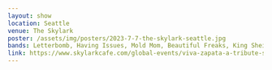 ```yaml
---
layout: show
location: Seattle
venue: The Skylark
poster: /assets/img/posters/2023-7-7-the-skylark-seattle.jpg
bands: Letterbomb, Having Issues, Mold Mom, Beautiful Freaks, King Sheim, Black Ends
link: https://www.skylarkcafe.com/global-events/viva-zapata-a-tribute-show-to-the-gits-in-memorial-of-mia-zapata-with-black-ends-king-sheim-beautiful-freaks-mold-mom-having-issues-letterbomb
---
```


